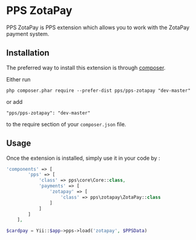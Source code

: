 PPS ZotaPay
====
PPS ZotaPay is PPS extension which allows you to work with the ZotaPay payment system.

Installation
------------

The preferred way to install this extension is through [composer](http://getcomposer.org/download/).

Either run

```
php composer.phar require --prefer-dist pps/pps-zotapay "dev-master"
```

or add

```
"pps/pps-zotapay": "dev-master"
```

to the require section of your `composer.json` file.


Usage
-----

Once the extension is installed, simply use it in your code by  :

```php
'components' => [
        'pps' => [
            'class' => pps\core\Core::class,
            'payments' => [
                'zotapay' => [
                    'class' => pps\zotapay\ZotaPay::class
                ]
            ]
        ]
    ],
```

```php
$cardpay = Yii::$app->pps->load('zotapay', $PPSData)
```